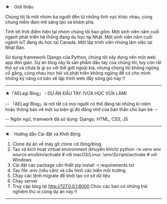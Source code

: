 ★　Giới thiệu

Chúng tôi là một nhóm ba người đến từ những lĩnh vực khác nhau, cùng chung niềm đam mê sáng tạo và khám phá.

Tính tới thời điểm hiện tại nhóm chúng tôi bao gồm:
  Một sinh viên năm cuối ngành phát triển hệ thống đang du học tại Nhật.
  Một sinh viên năm cuối ngành IoT đang du học tại Canada.
  Một lập trình viên nhúng làm việc tại Nhật Bản.
  
Sử dụng framework Django của Python, chúng tôi xây dựng nên một web app đơn giản.
Dự án blog này là sản phẩm đầu tay của chúng tôi, tuy còn rất thô sơ và chưa là gì so với thế giới ngoài kia,
nhưng chúng tôi không ngừng cố gắng, cùng nhau học hỏi và phát triển không ngừng để có cho mình những kỹ năng cơ bản về lập trình web đầy sóng gió này !!

-------------------------------------------------------------------------------------------------------
★「AELagi Blog」 - DỰ ÁN ĐẦU TAY (VỪA HỌC VỪA LÀM)

-- 「AELagi Blog」là nơi tất cả mọi người có thể đăng tải những kỉ niệm hoặc thông báo về một sự kiện gì đó đáng nhớ của bản thân cho bạn bè --

--  Ngôn ngữ, framwork đã sử dụng: Django, HTML, CSS, JS

-------------------------------------------------------------------------------------------------------
★　Hướng dẫn Cài đặt và Khởi động
1. Clone dự án về máy
  git clone <repository-url>
  cd /blog/blog
2. Tạo và kích hoạt virtual environment (khuyến khích)
  python -m venv env
  source env/bin/activate  # với macOS/Linux
  .\env\Scripts\activate   # với Windows
3. Cài đặt các package cần thiết
  pip install -r requirements.txt
4. Tạo file .env (nếu cần) và cấu hình các biến môi trường.
5. Chạy các lệnh migrate để khởi tạo cơ sở dữ liệu
6. Chạy server
7. Truy cập blog tại http://127.0.0.1:8000
Chúc các bạn có những trải nghiệm thú vị cùng dự án này !!
-------------------------------------------------------------------------------------------------------






